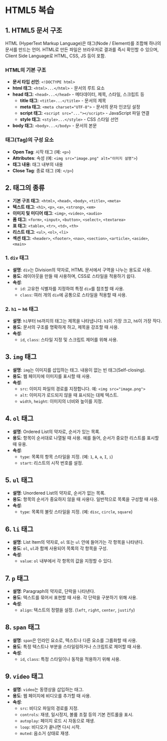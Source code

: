 # HTML5 복습

## 1. HTML5 문서 구조
HTML (HyperText Markup Language)은 태그(Node / Element)를 조합해 하나의 문서를 만드는 언어. HTML로 만든 파일은 브라우저로 결과를 즉시 확인할 수 있으며, Client Side Language로 HTML, CSS, JS 등이 포함.

### HTML의 기본 구조
- **문서 타입 선언**: `<!DOCTYPE html>`
- **html 태그**: `<html>...</html>` - 문서의 루트 요소
- **head 태그**: `<head>...</head>` - 메타데이터, 제목, 스타일, 스크립트 등
  - **title 태그**: `<title>...</title>` - 문서의 제목
  - **meta 태그**: `<meta charset="UTF-8">` - 문서의 문자 인코딩 설정
  - **script 태그**: `<script src="..."></script>` - JavaScript 파일 연결
  - **style 태그**: `<style>...</style>` - CSS 스타일 선언
- **body 태그**: `<body>...</body>` - 문서의 본문

### 태그(Tag)의 구성 요소
- **Open Tag**: 시작 태그 (예: `<p>`)
- **Attributes**: 속성 (예: `<img src="image.png" alt="이미지 설명">`)
- **태그 내용**: 태그 내부의 내용
- **Close Tag**: 종료 태그 (예: `</p>`)

## 2. 태그의 종류
- **기본 구조 태그**: `<html>`, `<head>`, `<body>`, `<title>`, `<meta>`
- **텍스트 태그**: `<h1>`, `<p>`, `<a>`, `<strong>`, `<em>`
- **이미지 및 미디어 태그**: `<img>`, `<video>`, `<audio>`
- **폼 태그**: `<form>`, `<input>`, `<button>`, `<select>`, `<textarea>`
- **표 태그**: `<table>`, `<tr>`, `<td>`, `<th>`
- **리스트 태그**: `<ul>`, `<ol>`, `<li>`
- **섹션 태그**: `<header>`, `<footer>`, `<nav>`, `<section>`, `<article>`, `<aside>`, `<main>`

### 1. `div` 태그
- **설명**: `div`는 Division의 약자로, HTML 문서에서 구역을 나누는 용도로 사용.
- **용도**: 레이아웃을 만들 때 사용하며, CSS로 스타일을 적용하기 쉽다.
- **속성**:
  - `id`: 고유한 식별자를 지정하여 특정 `div`를 참조할 때 사용.
  - `class`: 여러 개의 `div`에 공통으로 스타일을 적용할 때 사용.

### 2. `h1` ~ `h6` 태그
- **설명**: `h1`부터 `h6`까지의 태그는 제목을 나타냅니다. `h1`이 가장 크고, `h6`이 가장 작다.
- **용도**: 문서의 구조를 명확하게 하고, 제목을 강조할 때 사용.
- **속성**:
  - `id`, `class`: 스타일 지정 및 스크립트 제어를 위해 사용.

## 3. `img` 태그
- **설명**: `img`는 이미지를 삽입하는 태그. 내용이 없는 빈 태그(Self-closing).
- **용도**: 웹 페이지에 이미지를 표시할 때 사용.
- **속성**:
  - `src`: 이미지 파일의 경로를 지정합니다. 예: `<img src="image.png">`
  - `alt`: 이미지가 로드되지 않을 때 표시되는 대체 텍스트.
  - `width`, `height`: 이미지의 너비와 높이를 지정.

## 4. `ol` 태그
- **설명**: Ordered List의 약자로, 순서가 있는 목록.
- **용도**: 항목이 순서대로 나열될 때 사용. 예를 들어, 순서가 중요한 리스트를 표시할 때 유용.
- **속성**:
  - `type`: 목록의 항목 스타일을 지정. (예: `1`, `A`, `a`, `I`, `i`)
  - `start`: 리스트의 시작 번호를 설정.

## 5. `ul` 태그
- **설명**: Unordered List의 약자로, 순서가 없는 목록.
- **용도**: 항목의 순서가 중요하지 않을 때 사용다. 일반적으로 목록을 구성할 때 사용.
- **속성**:
  - `type`: 목록의 불릿 스타일을 지정. (예: `disc`, `circle`, `square`)

## 6. `li` 태그
- **설명**: List Item의 약자로, `ol` 또는 `ul` 안에 들어가는 각 항목을 나타낸다.
- **용도**: `ol`, `ul`과 함께 사용되어 목록의 각 항목을 구성.
- **속성**:
  - `value`: `ol` 내부에서 각 항목의 값을 지정할 수 있다.

## 7. `p` 태그
- **설명**: Paragraph의 약자로, 단락을 나타낸다.
- **용도**: 텍스트를 묶어서 표현할 때 사용. 각 단락을 구분하기 위해 사용.
- **속성**:
  - `align`: 텍스트의 정렬을 설정. (`left`, `right`, `center`, `justify`)

## 8. `span` 태그
- **설명**: `span`은 인라인 요소로, 텍스트나 다른 요소를 그룹화할 때 사용.
- **용도**: 특정 텍스트나 부분을 스타일링하거나 스크립트로 제어할 때 사용.
- **속성**:
  - `id`, `class`: 특정 스타일이나 동작을 적용하기 위해 사용.

## 9. `video` 태그
- **설명**: `video`는 동영상을 삽입하는 태그.
- **용도**: 웹 페이지에 비디오를 추가할 때 사용.
- **속성**:
  - `src`: 비디오 파일의 경로를 지정.
  - `controls`: 재생, 일시정지, 볼륨 조절 등의 기본 컨트롤을 표시.
  - `autoplay`: 페이지 로드 시 자동으로 재생.
  - `loop`: 비디오가 끝나면 다시 시작.
  - `muted`: 음소거 상태로 재생.
